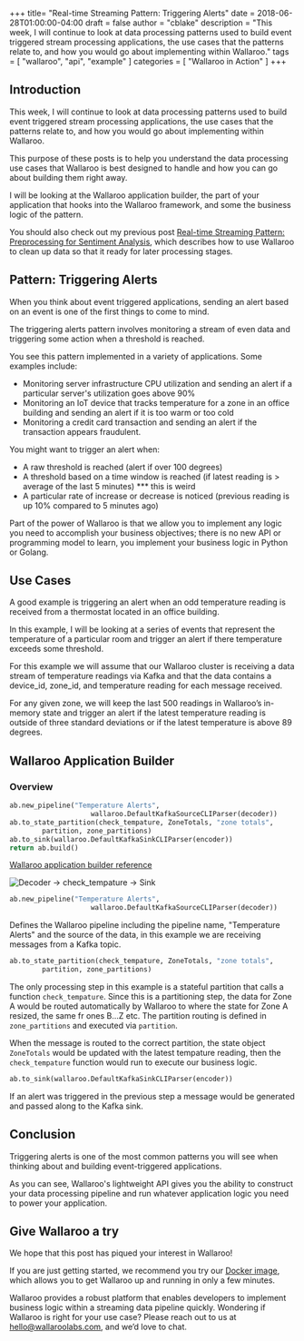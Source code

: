 +++
title= "Real-time Streaming Pattern: Triggering Alerts"
date = 2018-06-28T01:00:00-04:00
draft = false
author = "cblake"
description = "This week, I will continue to look at data processing patterns used to build event triggered stream processing applications, the use cases that the patterns relate to, and how you would go about implementing within Wallaroo."
tags = [
    "wallaroo",
    "api",
    "example"
]
categories = [
    "Wallaroo in Action"
]
+++

## Introduction
This week, I will continue to look at data processing patterns used to build event triggered stream processing applications, the use cases that the patterns relate to, and how you would go about implementing within Wallaroo.

This purpose of these posts is to help you understand the data processing use cases that Wallaroo is best designed to handle and how you can go about building them right away.

I will be looking at the Wallaroo application builder, the part of your application that hooks into the Wallaroo framework, and some the business logic of the pattern.

You should also check out my previous post [Real-time Streaming Pattern: Preprocessing for Sentiment Analysis](https://blog.wallaroolabs.com/2018/06/real-time-streaming-pattern-preprocessing-for-sentiment-analysis/), which describes how to use Wallaroo to clean up data so that it ready for later processing stages.


## Pattern: Triggering Alerts

When you think about event triggered applications, sending an alert based on an event is one of the first things to come to mind.

The triggering alerts pattern involves monitoring a stream of even data and triggering some action when a threshold is reached.

You see this pattern implemented in a variety of applications.  Some examples include:

+ Monitoring server infrastructure CPU utilization and sending an alert if a particular server's utilization goes above 90%
+ Monitoring an IoT device that tracks temperature for a zone in an office building and sending an alert if it is too warm or too cold
+ Monitoring a credit card transaction and sending an alert if the transaction appears fraudulent.

You might want to trigger an alert when:

+ A raw threshold is reached (alert if over 100 degrees)
+ A threshold based on a time window is reached (if latest reading is > average of the last 5 minutes) *** this is weird
+ A particular rate of increase or decrease is noticed (previous reading is up 10% compared to 5 minutes ago)

Part of the power of Wallaroo is that we allow you to implement any logic you need to accomplish your business objectives; there is no new API or programming model to learn, you implement your business logic in Python or Golang.



## Use Cases

A good example is triggering an alert when an odd temperature reading is received from a thermostat located in an office building.

In this example, I will be looking at a series of events that represent the temperature of a particular room and trigger an alert if there temperature exceeds some threshold.

For this example we will assume that our Wallaroo cluster is receiving a data stream of temperature readings via Kafka and that the data contains a device_id, zone_id, and temperature reading for each message received.

For any given zone, we will keep the last 500 readings in Wallaroo’s in-memory state and trigger an alert if the latest temperature reading is outside of three standard deviations or if the latest temperature is above 89 degrees.  

## Wallaroo Application Builder

### Overview

```python
ab.new_pipeline("Temperature Alerts",
                    wallaroo.DefaultKafkaSourceCLIParser(decoder))
ab.to_state_partition(check_tempature, ZoneTotals, "zone totals",
        partition, zone_partitions)
ab.to_sink(wallaroo.DefaultKafkaSinkCLIParser(encoder))
return ab.build()
```

[Wallaroo application builder reference](https://docs.wallaroolabs.com/book/python/api.html#applicationbuilder)

![Decoder -> check_tempature -> Sink](/images/post/real-time-streaming-pattern-triggering-alerts/image1.png)


```python
ab.new_pipeline("Temperature Alerts",
                    wallaroo.DefaultKafkaSourceCLIParser(decoder))
```

Defines the Wallaroo pipeline including the pipeline name, "Temperature Alerts" and the source of the data, in this example we are receiving messages from a Kafka topic.

```python
ab.to_state_partition(check_tempature, ZoneTotals, "zone totals",
        partition, zone_partitions)
```

The only processing step in this example is a stateful partition that calls a function `check_tempature`. Since this is a partitioning step, the data for Zone A would be routed automatically by Wallaroo to where the state for Zone A resized, the same fr ones B...Z etc. The partition routing is defined in `zone_partitions` and executed via `partition`.

When the message is routed to the correct partition, the state object `ZoneTotals` would be updated with the latest tempature reading, then the `check_tempature` function would run to execute our business logic. 

```python
ab.to_sink(wallaroo.DefaultKafkaSinkCLIParser(encoder))
```

If an alert was triggered in the previous step a message would be generated and passed along to the Kafka sink.


## Conclusion
Triggering alerts is one of the most common patterns you will see when thinking about and building event-triggered applications.

As you can see, Wallaroo's lightweight API gives you the ability to construct your data processing pipeline and run whatever application logic you need to power your application.


## Give Wallaroo a try
We hope that this post has piqued your interest in Wallaroo!

If you are just getting started, we recommend you try our [Docker image](https://docs.wallaroolabs.com/book/getting-started/docker-setup.html), which allows you to get Wallaroo up and running in only a few minutes.

Wallaroo provides a robust platform that enables developers to implement business logic within a streaming data pipeline quickly. Wondering if Wallaroo is right for your use case? Please reach out to us at [hello@wallaroolabs.com](hello@wallaroolabs.com), and we’d love to chat.
